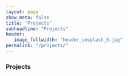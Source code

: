 ```yaml
---
layout: page
show_meta: false
title: "Projects"
subheadline: "Projects"
header:
   image_fullwidth: "header_unsplash_5.jpg"
permalink: "/projects/"
---
```

### Projects


